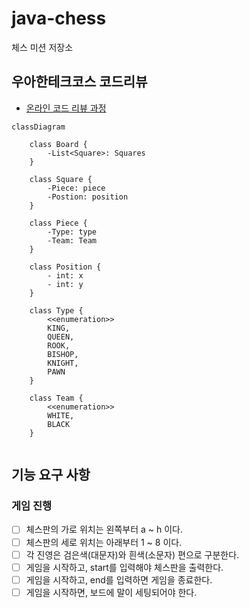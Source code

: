 # java-chess

체스 미션 저장소

## 우아한테크코스 코드리뷰

- [온라인 코드 리뷰 과정](https://github.com/woowacourse/woowacourse-docs/blob/master/maincourse/README.md)

```mermaid
classDiagram
    
    class Board {
        -List<Square>: Squares
    }
    
    class Square {
        -Piece: piece
        -Postion: position
    }
    
    class Piece {
        -Type: type
        -Team: Team
    }
    
    class Position {
        - int: x
        - int: y
    }
    
    class Type {
        <<enumeration>>
        KING,
        QUEEN,
        ROOK,
        BISHOP,
        KNIGHT,
        PAWN
    }
    
    class Team {
        <<enumeration>>
        WHITE,
        BLACK
    }
    
```

## 기능 요구 사항

### 게임 진행

- [ ] 체스판의 가로 위치는 왼쪽부터 a ~ h 이다.
- [ ] 체스판의 세로 위치는 아래부터 1 ~ 8 이다.
- [ ] 각 진영은 검은색(대문자)와 흰색(소문자) 편으로 구분한다.
- [ ] 게임을 시작하고, start를 입력해야 체스판을 출력한다.
- [ ] 게임을 시작하고, end를 입력하면 게임을 종료한다.
- [ ] 게임을 시작하면, 보드에 말이 세팅되어야 한다.
